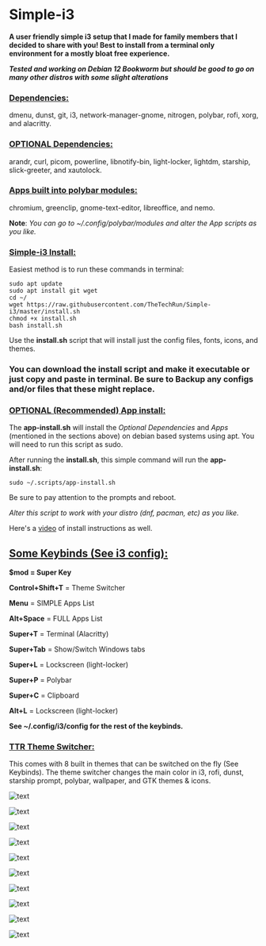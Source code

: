 # Simple-i3
**A user friendly simple i3 setup that I made for family members that I decided to share with you! Best to install from a terminal only environment for a mostly bloat free experience.**

***Tested and working on Debian 12 Bookworm but should be good to go on many other distros with some slight alterations*** 

### <ins>Dependencies<ins>: 
dmenu, dunst, git, i3, network-manager-gnome, nitrogen, polybar, rofi, xorg, and alacritty.

### <ins>**OPTIONAL** Dependencies: <ins>
arandr, curl, picom, powerline, libnotify-bin, light-locker, lightdm, starship, slick-greeter, and xautolock.

### <ins>Apps built into polybar modules:<ins>
chromium, greenclip, gnome-text-editor, libreoffice, and nemo.

**Note**: *You can go to ~/.config/polybar/modules and alter the App scripts as you like.*

### <ins>Simple-i3 Install:<ins>
Easiest method is to run these commands in terminal: 
```
sudo apt update
sudo apt install git wget
cd ~/  
wget https://raw.githubusercontent.com/TheTechRun/Simple-i3/master/install.sh
chmod +x install.sh 
bash install.sh
```

Use the **install.sh** script that will install just the config files, fonts, icons, and themes. 

### You can download the install script and make it executable or just copy and paste in terminal. Be sure to Backup any configs and/or files that these might replace.

### <ins>OPTIONAL (Recommended) App install: <ins>
 The **app-install.sh** will install the *Optional Dependencies* and *Apps* (mentioned in the sections above) on debian based systems using apt. You will need to run this script as sudo. 
 
After running the **install.sh**, this simple command will run the **app-install.sh**:

`sudo ~/.scripts/app-install.sh`

Be sure to pay attention to the prompts and reboot.

 *Alter this script to work with your distro (dnf, pacman, etc) as you like.*

 Here's a [video](https://www.youtube.com/watch?v=bzwJdVr42sc) of install instructions as well.



## <ins>Some Keybinds (See i3 config):<ins>
**$mod = Super Key**

**Control+Shift+T** = Theme Switcher

**Menu** = SIMPLE Apps List

**Alt+Space** = FULL Apps List

**Super+T** = Terminal (Alacritty)

**Super+Tab** = Show/Switch Windows tabs

**Super+L** = Lockscreen (light-locker)

**Super+P** = Polybar

**Super+C** = Clipboard

**Alt+L** = Lockscreen (light-locker)

**See ~/.config/i3/config for the rest of the keybinds.**

### <ins>TTR Theme Switcher<ins>: 
This comes with 8 built in themes that can be switched on the fly (See Keybinds). The theme switcher changes the main color in i3, rofi, dunst, starship prompt, polybar, wallpaper, and GTK themes & icons.

![text](https://github.com/TheTechRun/Simple-i3/blob/master/screenshots/Screenshot%201.png)

![text](https://github.com/TheTechRun/Simple-i3/blob/master/screenshots/Screenshot%202.png)

![text](https://github.com/TheTechRun/Simple-i3/blob/master/screenshots/Better-Blue.png)

![text](https://github.com/TheTechRun/Simple-i3/blob/master/screenshots/Gigantic-Green.png)

![text](https://github.com/TheTechRun/Simple-i3/blob/master/screenshots/Gruesome-Gray.png)

![text](https://github.com/TheTechRun/Simple-i3/blob/master/screenshots/Wonderful-Wheat.png)

![text](https://github.com/TheTechRun/Simple-i3/blob/master/screenshots/Magic-Magenta.png)

![text](https://github.com/TheTechRun/Simple-i3/blob/master/screenshots/Outrageous-Orange.png)

![text](https://github.com/TheTechRun/Simple-i3/blob/master/screenshots/Party-Pink.png)

![text](https://github.com/TheTechRun/Simple-i3/blob/master/screenshots/Perfect-Purple.png)

